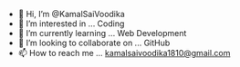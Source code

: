 - 👋 Hi, I’m @KamalSaiVoodika
- 👀 I’m interested in ... Coding
- 🌱 I’m currently learning ... Web Development
- 💞️ I’m looking to collaborate on ... GitHub
- 📫 How to reach me ... kamalsaivoodika1810@gmail.com

<!---
KamalSaiVoodika/KamalSaiVoodika is a ✨ special ✨ repository because its `README.md` (this file) appears on your GitHub profile.
You can click the Preview link to take a look at your changes.
--->
